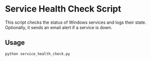 # Service Health Check Script

This script checks the status of Windows services and logs their state.
Optionally, it sends an email alert if a service is down.

## Usage
```bash
python service_health_check.py
